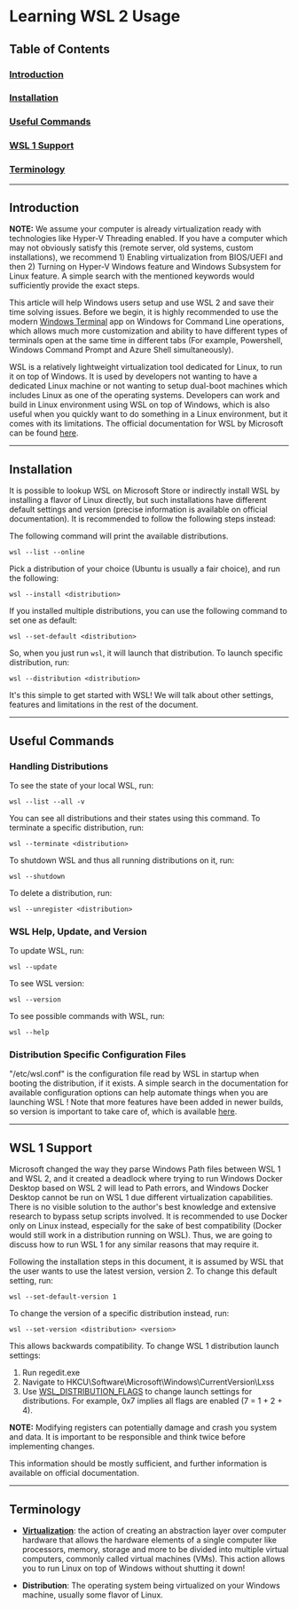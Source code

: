 # Learning WSL 2 Usage

## Table of Contents
### [Introduction](#introduction-1)
### [Installation](#installation-1)
### [Useful Commands](#useful-commands-1)
### [WSL 1 Support](#wsl-1-support-1)
### [Terminology](#terminology-1)
----

## Introduction

**NOTE:** We assume your computer is already virtualization ready with technologies like Hyper-V Threading enabled. If you have a computer which may not obviously satisfy this (remote server, old systems, custom installations), we recommend 1) Enabling virtualization from BIOS/UEFI and then 2) Turning on Hyper-V Windows feature and Windows Subsystem for Linux feature. A simple search with the mentioned keywords would sufficiently provide the exact steps.

This article will help Windows users setup and use WSL 2 and save their time solving issues. Before we begin, it is highly recommended to use the modern [Windows Terminal](https://apps.microsoft.com/detail/windows-terminal/9N0DX20HK701?hl=en-us&gl=US) app on Windows for Command Line operations, which allows much more customization and ability to have different types of terminals open at the same time in different tabs (For example, Powershell, Windows Command Prompt and Azure Shell simultaneously).

WSL is a relatively lightweight virtualization tool dedicated for Linux, to run it on top of Windows. It is used by developers not wanting to have a dedicated Linux machine or not wanting to setup dual-boot machines which includes Linux as one of the operating systems. Developers can work and build in Linux environment using WSL on top of Windows, which is also useful when you quickly want to do something in a Linux environment, but it comes with its limitations. The official documentation for WSL by Microsoft can be found [here](https://learn.microsoft.com/en-us/windows/wsl/).

----

## Installation

It is possible to lookup WSL on Microsoft Store or indirectly install WSL by installing a flavor of Linux directly, but such installations have different default settings and version (precise information is available on official documentation). It is recommended to follow the following steps instead:

The following command will print the available distributions.

    wsl --list --online

Pick a distribution of your choice (Ubuntu is usually a fair choice), and run the following:

    wsl --install <distribution>

If you installed multiple distributions, you can use the following command to set one as default:

    wsl --set-default <distribution>

So, when you just run `wsl`, it will launch that distribution.
To launch specific distribution, run:

    wsl --distribution <distribution>

It's this simple to get started with WSL! We will talk about other settings, features and limitations in the rest of the document.

----

## Useful Commands

### Handling Distributions

To see the state of your local WSL, run:

    wsl --list --all -v

You can see all distributions and their states using this command. To terminate a specific distribution, run:

    wsl --terminate <distribution>

To shutdown WSL and thus all running distributions on it, run:

    wsl --shutdown

To delete a distribution, run:

    wsl --unregister <distribution>

### WSL Help, Update, and Version

To update WSL, run:

    wsl --update

To see WSL version:

    wsl --version

To see possible commands with WSL, run:

    wsl --help

### Distribution Specific Configuration Files

"/etc/wsl.conf" is the configuration file read by WSL in startup when booting the distribution, if it exists. A simple search in the documentation for available configuration options can help automate things when you are launching WSL ! Note that more features have been added in newer builds, so version is important to take care of, which is available [here](https://learn.microsoft.com/en-us/windows/wsl/release-notes).

----

## WSL 1 Support

Microsoft changed the way they parse Windows Path files between WSL 1 and WSL 2, and it created a deadlock where trying to run Windows Docker Desktop based on WSL 2 will lead to Path errors, and Windows Docker Desktop cannot be run on WSL 1 due different virtualization capabilities. There is no visible solution to the author's best knowledge and extensive research to bypass setup scripts involved. It is recommended to use Docker only on Linux instead, especially for the sake of best compatibility (Docker would still work in a distribution running on WSL). Thus, we are going to discuss how to run WSL 1 for any similar reasons that may require it.

Following the installation steps in this document, it is assumed by WSL that the user wants to use the latest version, version 2. To change this default setting, run:

    wsl --set-default-version 1

To change the version of a specific distribution instead, run:

    wsl --set-version <distribution> <version>

This allows backwards compatibility. To change WSL 1 distribution launch settings:

1) Run regedit.exe
2) Navigate to HKCU\Software\Microsoft\Windows\CurrentVersion\Lxss
3) Use [WSL_DISTRIBUTION_FLAGS](https://learn.microsoft.com/en-us/windows/win32/api/wslapi/ne-wslapi-wsl_distribution_flags) to change launch settings for distributions. For example, 0x7 implies all flags are enabled (7 = 1 + 2 + 4).

**NOTE:** Modifying registers can potentially damage and crash you system and data. It is important to be responsible and think twice before implementing changes.

This information should be mostly sufficient, and further information is available on official documentation.

----

## Terminology
- [**Virtualization**](https://www.ibm.com/topics/virtualization): the action of creating an abstraction layer over computer hardware that allows the hardware elements of a single computer like processors, memory, storage and more to be divided into multiple virtual computers, commonly called virtual machines (VMs). This action allows you to run Linux on top of Windows without shutting it down!

- **Distribution**: The operating system being virtualized on your Windows machine, usually some flavor of Linux.
